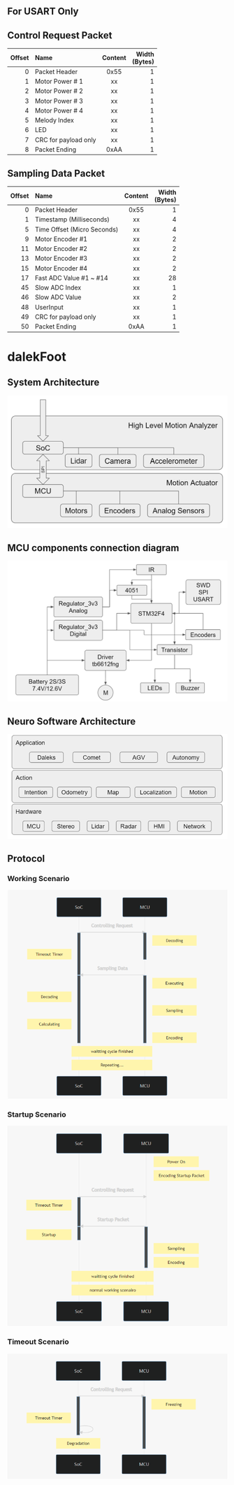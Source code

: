 ## For USART Only

## Control Request Packet
Offset | Name | Content | Width<br />(Bytes)
-:|:-|:-:|-:
0 | Packet Header | 0x55 | 1
1 | Motor Power # 1 | xx | 1
2 | Motor Power # 2 | xx | 1
3 | Motor Power # 3 | xx | 1
4 | Motor Power # 4 | xx | 1
5 | Melody Index | xx | 1
6 | LED | xx | 1
7 | CRC for payload only | xx | 1
8 | Packet Ending | 0xAA | 1

## Sampling Data Packet

Offset | Name | Content | Width<br />(Bytes)
-:|:-|:-:|-:
0 | Packet Header | 0x55 | 1
1 | Timestamp (Milliseconds) | xx | 4
5 | Time Offset (Micro Seconds) | xx | 4
9 | Motor Encoder #1 | xx | 2
11 | Motor Encoder #2 | xx | 2
13 | Motor Encoder #3 | xx | 2
15 | Motor Encoder #4 | xx | 2
17 | Fast ADC Value #1 ~ #14 | xx | 28
45 | Slow ADC Index | xx | 1
46 | Slow ADC Value | xx | 2
48 | UserInput | xx | 1
49 | CRC for payload only | xx  | 1
50 | Packet Ending | 0xAA | 1


# dalekFoot
## System Architecture
![System Architecture](images/architecture.png?raw=true)

## MCU components connection diagram
![MCU components connection diagram](images/diagram.png?raw=true)

## Neuro Software Architecture
![Neuro Software Architecture](images/neuro.png?raw=true)

## Protocol
### Working Scenario
![working scenario](images/working_scenario.png)
### Startup Scenario
![Startup Scenario](images/startup_scenario.png)
### Timeout Scenario
![Timeout Scenario](images/timeout_scenario.png)



